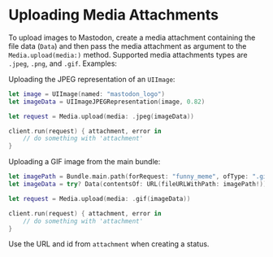 # Uploading Media Attachments

To upload images to Mastodon, create a media attachment containing the file data (``Data``) and then pass the media attachment as argument to the ``Media.upload(media:)`` method. Supported media attachments types are ``.jpeg``, ``.png``, and ``.gif``. Examples:

Uploading the JPEG representation of an ``UIImage``:

```swift
let image = UIImage(named: "mastodon_logo")
let imageData = UIImageJPEGRepresentation(image, 0.82)

let request = Media.upload(media: .jpeg(imageData))

client.run(request) { attachment, error in
    // do something with 'attachment'
}
```

Uploading a GIF image from the main bundle:

```swift
let imagePath = Bundle.main.path(forRequest: "funny_meme", ofType: ".gif")
let imageData = try? Data(contentsOf: URL(fileURLWithPath: imagePath!))

let request = Media.upload(media: .gif(imageData))

client.run(request) { attachment, error in
    // do something with 'attachment'
}
```

Use the URL and id from ``attachment`` when creating a status.
